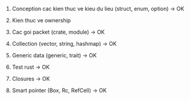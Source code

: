 1. Conception cac kien thuc ve kieu du lieu (struct, enum, option)
   -> OK
2. Kien thuc ve ownership
   
3. Cac goi packet (crate, module)
   -> OK
4. Collection (vector, string, hashmap)
   -> OK
5. Generic data (generic, trait)
   -> OK
6. Test rust
   -> OK
7. Closures
   -> OK
8. Smart pointer (Box, Rc, RefCell)
   -> OK